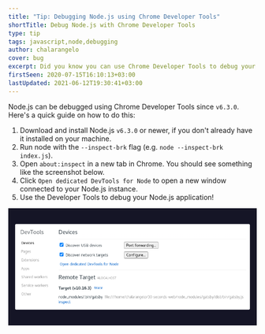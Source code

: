 ```yaml
---
title: "Tip: Debugging Node.js using Chrome Developer Tools"
shortTitle: Debug Node.js with Chrome Developer Tools
type: tip
tags: javascript,node,debugging
author: chalarangelo
cover: bug
excerpt: Did you know you can use Chrome Developer Tools to debug your Node.js code? Find out how in this short guide.
firstSeen: 2020-07-15T16:10:13+03:00
lastUpdated: 2021-06-12T19:30:41+03:00
---
```


Node.js can be debugged using Chrome Developer Tools since `v6.3.0`. Here's a quick guide on how to do this:

1. Download and install Node.js `v6.3.0` or newer, if you don't already have it installed on your machine.
2. Run node with the `--inspect-brk` flag (e.g. `node --inspect-brk index.js`).
3. Open `about:inspect` in a new tab in Chrome. You should see something like the screenshot below.
4. Click `Open dedicated DevTools for Node` to open a new window connected to your Node.js instance.
5. Use the Developer Tools to debug your Node.js application!

![about:inspect page](./blog_images/chrome-debug-node.png)
